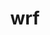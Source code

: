 ---
title: "wrf"
layout: cache
categories: [package, v0.18.1]
meta: {"versions": ["4.3.3"], "compilers": ["gcc@=7.3.1"], "oss": ["amzn2"], "platforms": ["linux"], "targets": ["aarch64", "graviton2", "x86_64_v3", "x86_64_v4"], "stacks": ["aws-isc", "aws-isc-aarch64", "root"], "num_specs": 4, "num_specs_by_stack": {"root": 4, "aws-isc-aarch64": 2, "aws-isc": 2}}
spec_details: [{"hash": "odusjpugrj4lawxuz264gimbewbbquih", "compiler": "gcc@=7.3.1", "versions": ["4.3.3"], "os": "amzn2", "platform": "linux", "target": "aarch64", "variants": ["build_type='dm+sm'", "compile_type=em_real", "nesting=basic", "patches=01c0f71,68548f6,b3f063c,e07c39c,e4971f6,e6f3db3,f3dd50d,fa78635", "+pnetcdf"], "stacks": ["root", "aws-isc-aarch64"], "size": "-", "tarball": "https://binaries.spack.io/releases/v0.18.1/build_cache/linux-amzn2-aarch64/gcc-7.3.1/wrf-4.3.3/linux-amzn2-aarch64-gcc-7.3.1-wrf-4.3.3-odusjpugrj4lawxuz264gimbewbbquih.spack"}, {"hash": "f5qicep33lq6dxvc6jbvqfrbabolhsxk", "compiler": "gcc@=7.3.1", "versions": ["4.3.3"], "os": "amzn2", "platform": "linux", "target": "x86_64_v4", "variants": ["build_type='dm+sm'", "compile_type=em_real", "nesting=basic", "patches=01c0f71,68548f6,b3f063c,e07c39c,e4971f6,e6f3db3,f3dd50d,fa78635", "+pnetcdf"], "stacks": ["root", "aws-isc"], "size": "-", "tarball": "https://binaries.spack.io/releases/v0.18.1/build_cache/linux-amzn2-x86_64_v4/gcc-7.3.1/wrf-4.3.3/linux-amzn2-x86_64_v4-gcc-7.3.1-wrf-4.3.3-f5qicep33lq6dxvc6jbvqfrbabolhsxk.spack"}, {"hash": "orgv6ng7ovnggri7pw4zd4t555xmb6vo", "compiler": "gcc@=7.3.1", "versions": ["4.3.3"], "os": "amzn2", "platform": "linux", "target": "x86_64_v3", "variants": ["build_type='dm+sm'", "compile_type=em_real", "nesting=basic", "patches=01c0f71,68548f6,b3f063c,e07c39c,e4971f6,e6f3db3,f3dd50d,fa78635", "+pnetcdf"], "stacks": ["root", "aws-isc"], "size": "-", "tarball": "https://binaries.spack.io/releases/v0.18.1/build_cache/linux-amzn2-x86_64_v3/gcc-7.3.1/wrf-4.3.3/linux-amzn2-x86_64_v3-gcc-7.3.1-wrf-4.3.3-orgv6ng7ovnggri7pw4zd4t555xmb6vo.spack"}, {"hash": "6xqa7qf4fhk6z4msoeqhwyvyt3mcso73", "compiler": "gcc@=7.3.1", "versions": ["4.3.3"], "os": "amzn2", "platform": "linux", "target": "graviton2", "variants": ["build_type='dm+sm'", "compile_type=em_real", "nesting=basic", "patches=01c0f71,68548f6,b3f063c,e07c39c,e4971f6,e6f3db3,f3dd50d,fa78635", "+pnetcdf"], "stacks": ["root", "aws-isc-aarch64"], "size": "-", "tarball": "https://binaries.spack.io/releases/v0.18.1/build_cache/linux-amzn2-graviton2/gcc-7.3.1/wrf-4.3.3/linux-amzn2-graviton2-gcc-7.3.1-wrf-4.3.3-6xqa7qf4fhk6z4msoeqhwyvyt3mcso73.spack"}]
---